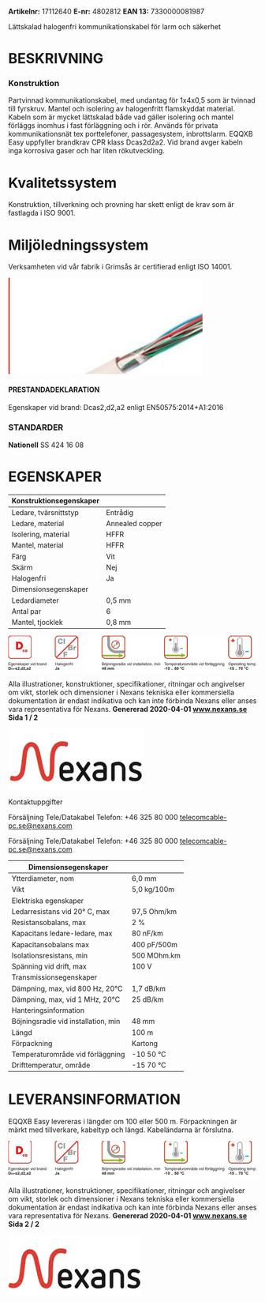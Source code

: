**Artikelnr:** 17112640 **E-nr:** 4802812 **EAN 13:** 7330000081987

Lättskalad halogenfri kommunikationskabel för larm och säkerhet

# **BESKRIVNING**

### **Konstruktion**

Partvinnad kommunikationskabel, med undantag för 1x4x0,5 som är tvinnad till fyrskruv. Mantel och isolering av halogenfritt flamskyddat material. Kabeln som är mycket lättskalad både vad gäller isolering och mantel förläggs inomhus i fast förläggning och i rör. Används för privata kommunikationsnät tex porttelefoner, passagesystem, inbrottslarm. EQQXB Easy uppfyller brandkrav CPR klass Dcas2d2a2. Vid brand avger kabeln inga korrosiva gaser och har liten rökutveckling.

# **Kvalitetssystem**

Konstruktion, tillverkning och provning har skett enligt de krav som är fastlagda i ISO 9001.

# **Miljöledningssystem**

Verksamheten vid vår fabrik i Grimsås är certifierad enligt ISO 14001.

![](_page_0_Picture_10.jpeg)

#### **PRESTANDADEKLARATION**

Egenskaper vid brand: Dcas2,d2,a2 enligt EN50575:2014+A1:2016

### **STANDARDER**

**Nationell** SS 424 16 08

# **EGENSKAPER**

| Konstruktionsegenskaper |                 |
|-------------------------|-----------------|
| Ledare, tvärsnittstyp   | Entrådig        |
| Ledare, material        | Annealed copper |
| Isolering, material     | HFFR            |
| Mantel, material        | HFFR            |
| Färg                    | Vit             |
| Skärm                   | Nej             |
| Halogenfri              | Ja              |
| Dimensionsegenskaper    |                 |
| Ledardiameter           | 0,5 mm          |
| Antal par               | 6               |
| Mantel, tjocklek        | 0,8 mm          |

![](_page_0_Picture_17.jpeg)

Alla illustrationer, konstruktioner, specifikationer, ritningar och angivelser om vikt, storlek och dimensioner i Nexans tekniska eller kommersiella dokumentation är endast indikativa och kan inte förbinda Nexans eller anses vara representativa för Nexans. **Genererad 2020-04-01 www.nexans.se Sida 1 / 2**

![](_page_0_Picture_19.jpeg)

Kontaktuppgifter

Försäljning Tele/Datakabel Telefon: +46 325 80 000 telecomcable-pc.se@nexans.com

Försäljning Tele/Datakabel Telefon: +46 325 80 000 telecomcable-pc.se@nexans.com

| Dimensionsegenskaper                |             |
|-------------------------------------|-------------|
| Ytterdiameter, nom                  | 6,0 mm      |
| Vikt                                | 5,0 kg/100m |
| Elektriska egenskaper               |             |
| Ledarresistans vid 20° C, max       | 97,5 Ohm/km |
| Resistansobalans, max               | 2 %         |
| Kapacitans ledare-ledare, max       | 80 nF/km    |
| Kapacitansobalans max               | 400 pF/500m |
| Isolationsresistans, min            | 500 MOhm.km |
| Spänning vid drift, max             | 100 V       |
| Transmissionsegenskaper             |             |
| Dämpning, max, vid 800 Hz, 20°C     | 1,7 dB/km   |
| Dämpning, max, vid 1 MHz, 20°C      | 25 dB/km    |
| Hanteringsinformation               |             |
| Böjningsradie vid installation, min | 48 mm       |
| Längd                               | 100 m       |
| Förpackning                         | Kartong     |
| Temperaturområde vid förläggning    | -10  50 °C  |
| Drifttemperatur, område             | -15  70 °C  |

# **LEVERANSINFORMATION**

EQQXB Easy levereras i längder om 100 eller 500 m. Förpackningen är märkt med tillverkare, kabeltyp och längd. Kabeländarna är förslutna.

![](_page_1_Figure_6.jpeg)

Alla illustrationer, konstruktioner, specifikationer, ritningar och angivelser om vikt, storlek och dimensioner i Nexans tekniska eller kommersiella dokumentation är endast indikativa och kan inte förbinda Nexans eller anses vara representativa för Nexans. **Genererad 2020-04-01 www.nexans.se Sida 2 / 2**

![](_page_1_Picture_8.jpeg)
